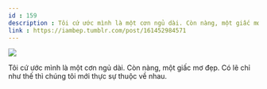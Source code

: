 ```yaml
---
id : 159
description : Tôi cứ ước mình là một cơn ngủ dài. Còn nàng, một giấc mơ đẹp. Có lẽ chỉ như thế thì chúng tôi mới thực sự thuộc về nhau.
link : https://iambep.tumblr.com/post/161452984571
---
```


![](https://64.media.tumblr.com/cdec0bfe738f2dda6ab4e6569a8b477e/tumblr_or22dszJ501u3a9rjo1_540.jpg)

Tôi cứ ước mình là một cơn ngủ dài. Còn nàng, một giấc mơ đẹp. Có lẽ chỉ
như thế thì chúng tôi mới thực sự thuộc về nhau.